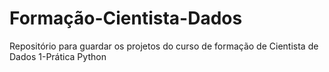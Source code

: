 # Formação-Cientista-Dados
Repositório para guardar os projetos do curso de formação de Cientista de Dados
1-Prática Python

